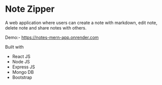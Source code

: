 # Note Zipper

A web application where users can create a note with markdown, edit note, delete note and share notes with others.

Demo:- https://notes-mern-app.onrender.com

Built with

- React JS
- Node JS
- Express JS
- Mongo DB
- Bootstrap
